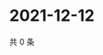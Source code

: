 # 2021-12-12

共 0 条

<!-- BEGIN WEIBO -->
<!-- 最后更新时间 Sun Dec 12 2021 11:14:30 GMT+0800 (China Standard Time) -->

<!-- END WEIBO -->
